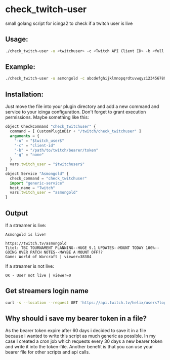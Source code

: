 # check_twitch-user
small golang script for icinga2 to check if a twitch user is live

## Usage: 

```bash
./check_twitch-user -u <twitchuser> -c <Twitch API Client ID> -b <full path to bearer token> -g <game name substring>
```

## Example:

```bash
./check_twitch-user -u asmongold -c abcdefghijklmnopqrdtuvwqyz1234567890 -b /path/to/twitch/bearer/token -g "Warfare"
```

## Installation:
Just move the file into your plugin directory and add a new command and service to your icinga configuration. Don't forget to grant execution permissions. 
Maybe something like this: 
```javascript
object CheckCommand "check_twitchuser" {
  command = [ CustomPluginDir + "/twitch/check_twitchuser" ]
  arguments = {
    "-u" = "$twitch_user$"
    "-c" = "client-id"
    "-b" = "/path/to/twitch/bearer/token"
    "-g" = "none"
  }
  vars.twitch_user = "$twitchuser$"
}
object Service "Asmongold" {
  check_command = "check_twitchuser"
  import "generic-service"
  host_name = "Twitch"
  vars.twitch_user = "asmongold"
}
```

## Output
If a streamer is live: 
```
Asmongold is live!

https://twitch.tv/asmongold
Titel: TBC TOURNAMENT PLANNING--HUGE 9.1 UPDATES--MOUNT TODAY 100%--GOING OVER PATCH NOTES--MAYBE A MOUNT OFF??
Game: World of Warcraft | viewer=38384
```
If a streamer is not live: 
```
OK - User not live | viewer=0
```

## Get streamers login name
```bash
curl -s --location --request GET 'https://api.twitch.tv/helix/users?login=<account name>' --header 'client-id: <client id>' --header 'Authorization: Bearer <token>'
```

## Why should i save my bearer token in a file? 
As the bearer token expire after 60 days i decided to save it in a file because i wanted to write this script as much generic as possible. 
In my case I created a cron job which requests every 30 days a new bearer token and write it into the token-file. Another benefit is that you can use your bearer file for other scripts and api calls. 
